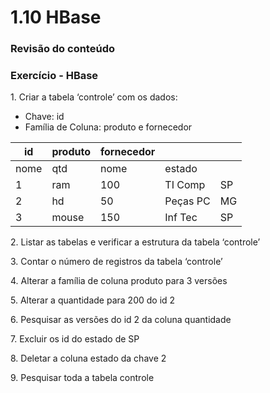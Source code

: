 # 1.10 HBase

### Revisão do conteúdo

### Exercício - HBase

1\. Criar a tabela ‘controle’ com os dados:

* Chave: id
* Família de Coluna: produto e fornecedor

| id   | produto | fornecedor |          |    |
| ---- | ------- | ---------- | -------- | -- |
| nome | qtd     | nome       | estado   |    |
| 1    | ram     | 100        | TI Comp  | SP |
| 2    | hd      | 50         | Peças PC | MG |
| 3    | mouse   | 150        | Inf Tec  | SP |

2\. Listar as tabelas e verificar a estrutura da tabela ‘controle’

3\. Contar o número de registros da tabela ‘controle’

4\. Alterar  a família de coluna produto para 3 versões

5\. Alterar a quantidade para 200 do id 2

6\. Pesquisar as versões do id 2  da coluna quantidade

7\. Excluir os id do estado de SP

8\. Deletar a coluna estado da chave 2

9\. Pesquisar toda a tabela controle
